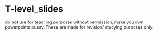 # T-level_slides

do not use for teaching purposes without permission, make you own powerpoints pussy. These are made for revision/ studying purposes only.

